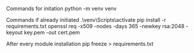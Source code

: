 Commands for initation
python -m venv venv

Commands if already initiated
.\venv\Scripts\activate
pip install -r requirements.txt
openssl req -x509 -nodes -days 365 -newkey rsa:2048 -keyout key.pem -out cert.pem

After every module installation
pip freeze > requirements.txt
